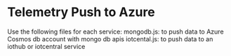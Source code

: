 # Telemetry Push to Azure

Use the following files for each service:
mongodb.js: to push data to Azure Cosmos db account with mongo db apis
iotcental.js: to push data to an iothub or iotcentral service

